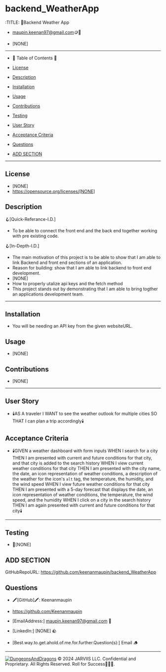 # backend_WeatherApp
  :TITLE:
👑Backend Weather   App

- maupin.keenan97@gmail.com🪙💸

- [NONE]
-----------------------------------------------------------

- 🧭 Table of Contents 🧭 

- [License](#license)

- [Description](#description)

- [Installation](#installation)

- [Usage](#usage)

- [Contributions](#contributions)

- [Testing](#testing)

- [User Story](#user-story)

- [Acceptance Criteria](#acceptance-criteria)

- [Questions](#questions)

- [ADD SECTION ](#add-section)

-------------------------------------------------------
## License
- [NONE]
- https://opensource.org/licenses/[NONE]

## Description

🪝[Quick-Referance-I.D.] 
- To be able to connect the front end and the back end together working with pre existing code. 

🪝[In-Depth-I.D.] 
- The main motivation of this project is to be able to show that I am able to link Backend and front end sections of an application.
- Reason for building: show that I am able to link backend to front end development.
- [NONE]
- How to properly utalize api keys and the fetch method
- This project stands out by demonstrating that I am able to bring togther an applications development team.

-------------------------------------------------------
## Installation 
- You will be needing an API key from the given websiteURL.
## Usage
- [NONE]
## Contributions
- [NONE]
-------------------------------------------------------
## User Story
- 🕯️AS A traveler
I WANT to see the weather outlook for multiple cities
SO THAT I can plan a trip accordingly🕯️

## Acceptance Criteria
- 🕯️GIVEN a weather dashboard with form inputs
WHEN I search for a city
THEN I am presented with current and future conditions for that city, and that city is added to the search history
WHEN I view current weather conditions for that city
THEN I am presented with the city name, the date, an icon representation of weather conditions, a description of the weather for the icon's `alt` tag, the temperature, the humidity, and the wind speed
WHEN I view future weather conditions for that city
THEN I am presented with a 5-day forecast that displays the date, an icon representation of weather conditions, the temperature, the wind speed, and the humidity
WHEN I click on a city in the search history
THEN I am again presented with current and future conditions for that city🕯️
-------------------------------------------------------

## Testing
- 🧪[NONE]

## ADD SECTION 
GitHubRepoURL: https://github.com/keenanmaupin/backend_WeatherApp

## Questions
- 🖍️[GitHub]🖍️: Keenanmaupin
- https://github.com/Keenanmaupin
- [EmailAddress:] maupin.keenan97@gmail.com 🍄
- [LinkedIn:] [NONE] 🪨

- [Best.way.to.get.ahold.of.me.for.further.Question(s):] Email 🪵

---

[![DungeonsAndDragons](https://cdn3.emoji.gg/emojis/2932-dungeonsanddragons.gif)](https://emoji.gg/emoji/2932-dungeonsanddragons)
© 2024 JARVIIS LLC. Confidential and Proprietary. All Rights Reserved. Roll for Success🧙🏾‍♂️.